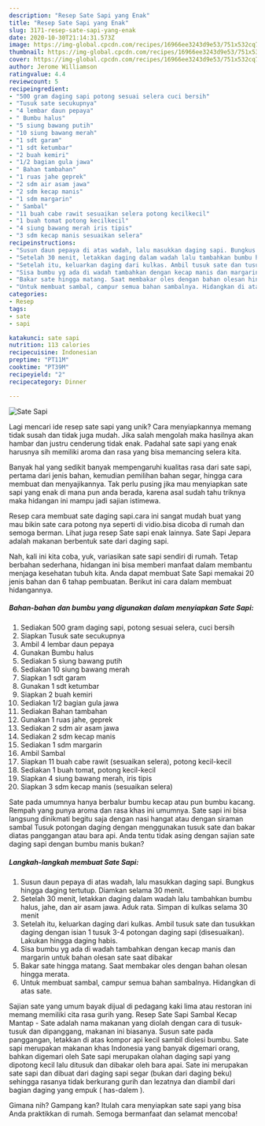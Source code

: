 ```yaml
---
description: "Resep Sate Sapi yang Enak"
title: "Resep Sate Sapi yang Enak"
slug: 3171-resep-sate-sapi-yang-enak
date: 2020-10-30T21:14:31.573Z
image: https://img-global.cpcdn.com/recipes/16966ee3243d9e53/751x532cq70/sate-sapi-foto-resep-utama.jpg
thumbnail: https://img-global.cpcdn.com/recipes/16966ee3243d9e53/751x532cq70/sate-sapi-foto-resep-utama.jpg
cover: https://img-global.cpcdn.com/recipes/16966ee3243d9e53/751x532cq70/sate-sapi-foto-resep-utama.jpg
author: Jerome Williamson
ratingvalue: 4.4
reviewcount: 5
recipeingredient:
- "500 gram daging sapi potong sesuai selera cuci bersih"
- "Tusuk sate secukupnya"
- "4 lembar daun pepaya"
- " Bumbu halus"
- "5 siung bawang putih"
- "10 siung bawang merah"
- "1 sdt garam"
- "1 sdt ketumbar"
- "2 buah kemiri"
- "1/2 bagian gula jawa"
- " Bahan tambahan"
- "1 ruas jahe geprek"
- "2 sdm air asam jawa"
- "2 sdm kecap manis"
- "1 sdm margarin"
- " Sambal"
- "11 buah cabe rawit sesuaikan selera potong kecilkecil"
- "1 buah tomat potong kecilkecil"
- "4 siung bawang merah iris tipis"
- "3 sdm kecap manis sesuaikan selera"
recipeinstructions:
- "Susun daun pepaya di atas wadah, lalu masukkan daging sapi. Bungkus hingga daging tertutup. Diamkan selama 30 menit."
- "Setelah 30 menit, letakkan daging dalam wadah lalu tambahkan bumbu halus, jahe, dan air asam jawa. Aduk rata. Simpan di kulkas selama 30 menit"
- "Setelah itu, keluarkan daging dari kulkas. Ambil tusuk sate dan tusukkan daging dengan isian 1 tusuk 3-4 potongan daging sapi (disesuaikan). Lakukan hingga daging habis."
- "Sisa bumbu yg ada di wadah tambahkan dengan kecap manis dan margarin untuk bahan olesan sate saat dibakar"
- "Bakar sate hingga matang. Saat membakar oles dengan bahan olesan hingga merata."
- "Untuk membuat sambal, campur semua bahan sambalnya. Hidangkan di atas sate."
categories:
- Resep
tags:
- sate
- sapi

katakunci: sate sapi 
nutrition: 113 calories
recipecuisine: Indonesian
preptime: "PT11M"
cooktime: "PT39M"
recipeyield: "2"
recipecategory: Dinner

---
```



![Sate Sapi](https://img-global.cpcdn.com/recipes/16966ee3243d9e53/751x532cq70/sate-sapi-foto-resep-utama.jpg)

Lagi mencari ide resep sate sapi yang unik? Cara menyiapkannya memang tidak susah dan tidak juga mudah. Jika salah mengolah maka hasilnya akan hambar dan justru cenderung tidak enak. Padahal sate sapi yang enak harusnya sih memiliki aroma dan rasa yang bisa memancing selera kita.

Banyak hal yang sedikit banyak mempengaruhi kualitas rasa dari sate sapi, pertama dari jenis bahan, kemudian pemilihan bahan segar, hingga cara membuat dan menyajikannya. Tak perlu pusing jika mau menyiapkan sate sapi yang enak di mana pun anda berada, karena asal sudah tahu triknya maka hidangan ini mampu jadi sajian istimewa.

Resep cara membuat sate daging sapi.cara ini sangat mudah buat yang mau bikin sate cara potong nya seperti di vidio.bisa dicoba di rumah dan semoga berman. Lihat juga resep Sate sapi enak lainnya. Sate Sapi Jepara adalah makanan berbentuk sate dari daging sapi.


Nah, kali ini kita coba, yuk, variasikan sate sapi sendiri di rumah. Tetap berbahan sederhana, hidangan ini bisa memberi manfaat dalam membantu menjaga kesehatan tubuh kita. Anda dapat membuat Sate Sapi memakai 20 jenis bahan dan 6 tahap pembuatan. Berikut ini cara dalam membuat hidangannya.

<!--inarticleads1-->

##### Bahan-bahan dan bumbu yang digunakan dalam menyiapkan Sate Sapi:

1. Sediakan 500 gram daging sapi, potong sesuai selera, cuci bersih
1. Siapkan Tusuk sate secukupnya
1. Ambil 4 lembar daun pepaya
1. Gunakan  Bumbu halus
1. Sediakan 5 siung bawang putih
1. Sediakan 10 siung bawang merah
1. Siapkan 1 sdt garam
1. Gunakan 1 sdt ketumbar
1. Siapkan 2 buah kemiri
1. Sediakan 1/2 bagian gula jawa
1. Sediakan  Bahan tambahan
1. Gunakan 1 ruas jahe, geprek
1. Sediakan 2 sdm air asam jawa
1. Sediakan 2 sdm kecap manis
1. Sediakan 1 sdm margarin
1. Ambil  Sambal
1. Siapkan 11 buah cabe rawit (sesuaikan selera), potong kecil-kecil
1. Sediakan 1 buah tomat, potong kecil-kecil
1. Siapkan 4 siung bawang merah, iris tipis
1. Siapkan 3 sdm kecap manis (sesuaikan selera)


Sate pada umumnya hanya berbalur bumbu kecap atau pun bumbu kacang. Rempah yang punya aroma dan rasa khas ini umumnya. Sate sapi ini bisa langsung dinikmati begitu saja dengan nasi hangat atau dengan siraman sambal Tusuk potongan daging dengan menggunakan tusuk sate dan bakar diatas panggangan atau bara api. Anda tentu tidak asing dengan sajian sate daging sapi dengan bumbu manis bukan? 

<!--inarticleads2-->

##### Langkah-langkah membuat Sate Sapi:

1. Susun daun pepaya di atas wadah, lalu masukkan daging sapi. Bungkus hingga daging tertutup. Diamkan selama 30 menit.
1. Setelah 30 menit, letakkan daging dalam wadah lalu tambahkan bumbu halus, jahe, dan air asam jawa. Aduk rata. Simpan di kulkas selama 30 menit
1. Setelah itu, keluarkan daging dari kulkas. Ambil tusuk sate dan tusukkan daging dengan isian 1 tusuk 3-4 potongan daging sapi (disesuaikan). Lakukan hingga daging habis.
1. Sisa bumbu yg ada di wadah tambahkan dengan kecap manis dan margarin untuk bahan olesan sate saat dibakar
1. Bakar sate hingga matang. Saat membakar oles dengan bahan olesan hingga merata.
1. Untuk membuat sambal, campur semua bahan sambalnya. Hidangkan di atas sate.


Sajian sate yang umum bayak dijual di pedagang kaki lima atau restoran ini memang memiliki cita rasa gurih yang. Resep Sate Sapi Sambal Kecap Mantap - Sate adalah nama makanan yang diolah dengan cara di tusuk-tusuk dan dipanggang, makanan ini biasanya. Susun sate pada panggangan, letakkan di atas kompor api kecil sambil diolesi bumbu. Sate sapi merupakan makanan khas Indonesia yang banyak digemari orang, bahkan digemari oleh Sate sapi merupakan olahan daging sapi yang dipotong kecil lalu ditusuk dan dibakar oleh bara apai. Sate ini merupakan sate sapi dan dibuat dari daging sapi segar (bukan dari daging beku) sehingga rasanya tidak berkurang gurih dan lezatnya dan diambil dari bagian daging yang empuk ( has-dalem ). 

Gimana nih? Gampang kan? Itulah cara menyiapkan sate sapi yang bisa Anda praktikkan di rumah. Semoga bermanfaat dan selamat mencoba!

